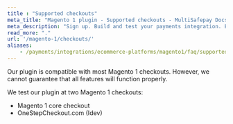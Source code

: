 ```yaml
---
title : "Supported checkouts"
meta_title: "Magento 1 plugin - Supported checkouts - MultiSafepay Docs"
meta_description: "Sign up. Build and test your payments integration. Explore our products and services. Use our API reference, SDKs, and wrappers. Get support."
read_more: "."
url: '/magento-1/checkouts/'
aliases:
    - /payments/integrations/ecommerce-platforms/magento1/faq/supported-magento1-checkouts/
---
```


Our plugin is compatible with most Magento 1 checkouts. However, we cannot guarantee that all features will function properly.

We test our plugin at two Magento 1 checkouts:  

- Magento 1 core checkout  
- OneStepCheckout.com (Idev)
